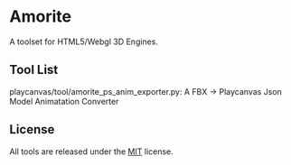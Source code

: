 # Amorite

A toolset for HTML5/Webgl 3D Engines.

## Tool List

playcanvas/tool/amorite_ps_anim_exporter.py: A FBX -> Playcanvas Json Model Animatation Converter

## License

All tools are released under the [MIT](https://opensource.org/licenses/MIT) license.
